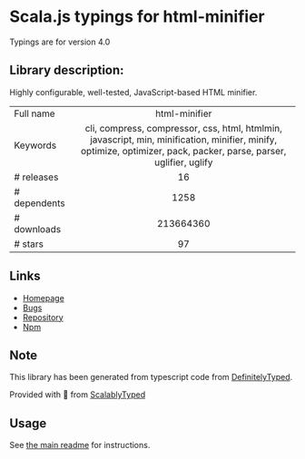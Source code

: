 
# Scala.js typings for html-minifier

Typings are for version 4.0

## Library description:
Highly configurable, well-tested, JavaScript-based HTML minifier.

|                    |                 |
| ------------------ | :-------------: |
| Full name          | html-minifier |
| Keywords           | cli, compress, compressor, css, html, htmlmin, javascript, min, minification, minifier, minify, optimize, optimizer, pack, packer, parse, parser, uglifier, uglify |
| # releases         | 16 |
| # dependents       | 1258 |
| # downloads        | 213664360 |
| # stars            | 97 |

## Links
- [Homepage](https://kangax.github.io/html-minifier/)
- [Bugs](https://github.com/kangax/html-minifier/issues)
- [Repository](https://github.com/kangax/html-minifier)
- [Npm](https://www.npmjs.com/package/html-minifier)
    


## Note
This library has been generated from typescript code from [DefinitelyTyped](https://definitelytyped.org).

Provided with :purple_heart: from [ScalablyTyped](https://github.com/oyvindberg/ScalablyTyped)

## Usage
See [the main readme](../../readme.md) for instructions.


